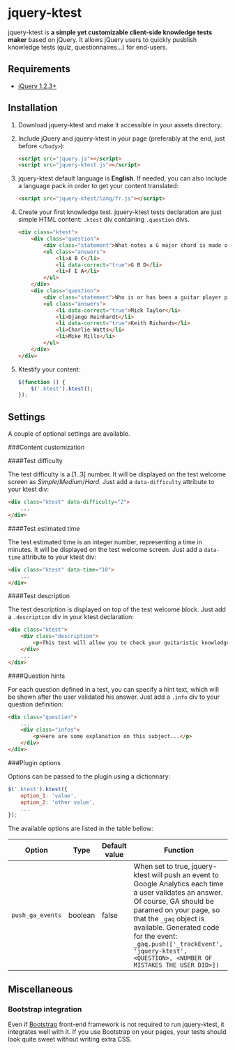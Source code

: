 jquery-ktest
============

jquery-ktest is **a simple yet customizable client-side knowledge tests maker** based on jQuery. It allows jQuery users to quickly pusblish knowledge tests (quiz, questionnaires...) for end-users.

Requirements
------------

* [jQuery 1.2.3+](http://jquery.com/)

Installation
------------

1. Download jquery-ktest and make it accessible in your assets directory.

2. Include jQuery and jquery-ktest in your page (preferably at the end, just before `</body>`):

	```html
	<script src="jquery.js"></script>
	<script src="jquery-ktest.js"></script>
	```

3. jquery-ktest default language is **English**. If needed, you can also include a language pack in order to get your content translated:

	```html
	<script src="jquery-ktest/lang/fr.js"></script>
	```

4. Create your first knowledge test. jquery-ktest tests declaration are just simple HTML content: `.ktest` div containing `.question` divs.

	```html
	<div class="ktest">
	    <div class="question">
	        <div class="statement">What notes a G major chord is made of?</div>
	        <ul class="answers">
	            <li>A B C</li>
	            <li data-correct="true">G B D</li>
	            <li>F E A</li>
	        </ul>
	    </div>
	    <div class="question">
	        <div class="statement">Who is or has been a guitar player part of the Rolling Stones band?</div>
	        <ul class="answers">
	            <li data-correct="true">Mick Taylor</li>
	            <li>Django Reinhardt</li>
	            <li data-correct="true">Keith Richards</li>
	            <li>Charlie Watts</li>
	            <li>Mike Mills</li>
	        </ul>
	    </div>
	</div>
	```

5. Ktestify your content:

	```javascript
	$(function () {
		$('.ktest').ktest();
	});
	```

Settings
--------

A couple of optional settings are available.

###Content customization

####Test difficulty

The test difficulty is a [1..3] number. It will be displayed on the test welcome screen as *Simple*/*Medium*/*Hard*. Just add a `data-difficulty` attribute to your ktest div:

```html
<div class="ktest" data-difficulty="2">
	...
</div>
```

####Test estimated time

The test estimated time is an integer number, representing a time in minutes. It will be displayed on the test welcome screen. Just add a `data-time` attribute to your ktest div:

```html
<div class="ktest" data-time="10">
	...
</div>
```

####Test description

The test description is displayed on top of the test welcome block. Just add a `.description` div in your ktest declaration:

```html
<div class="ktest">
	<div class="description">
		<p>This test will allow you to check your guitaristic knowledge!</p>
	</div>
	...
</div>
```

####Question hints

For each question defined in a test, you can specify a hint text, which will be shown after the user validated his answer. Just add a `.info` div to your question definition:

```html
<div class="question">
	...
	<div class="infos">
		<p>Here are some explanation on this subject...</p>
	</div>
</div>
```

###Plugin options

Options can be passed to the plugin using a dictionnary:

```javascript
$('.ktest').ktest({
	option_1: 'value',
	option_2: 'other value',
	...
});
```

The available options are listed in the table bellow:

| Option        | Type           | Default value  | Function |
| ------------- |----------------|----------------|----------|
| `push_ga_events` | boolean | false | When set to true, jquery-ktest will push an event to Google Analytics each time a user validates an answer. Of course, GA should be paramed on your page, so that the `_gaq` object is available. Generated code for the event: `_gaq.push(['_trackEvent', 'jquery-ktest', <QUESTION>, <NUMBER OF MISTAKES THE USER DID>])` |

Miscellaneous
-------------

### Bootstrap integration

Even if [Bootstrap](http://getbootstrap.com/) front-end framework is not required to run jquery-ktest, it integrates well with it. If you use Bootstrap on your pages, your tests should look quite sweet without writing extra CSS.